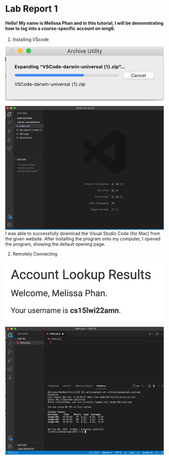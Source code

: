 # Lab Report 1
#### Hello! My name is Melissa Phan and in this tutorial, I will be demonstrating how to log into a course-specific account on ieng6.

1. Installing VScode

![Installing Visual Studio Code](https://github.com/memelissa/cse15l-lab-reports/blob/main/Installing.png)

![Opening Visual Studio Code](https://github.com/memelissa/cse15l-lab-reports/blob/main/OpeningPage.png)
    I was able to successfully download the Visual Studio Code (for Mac) from the given website. After installing the program onto my computer, I opened the program, showing the default opening page. 

2. Remotely Connecting

![Course-specific account for CSE15L](https://github.com/memelissa/cse15l-lab-reports/blob/main/CourseSpecificAcc.png)

![Connecting to Server](https://github.com/memelissa/cse15l-lab-reports/blob/main/RemoteConnecting.png)



